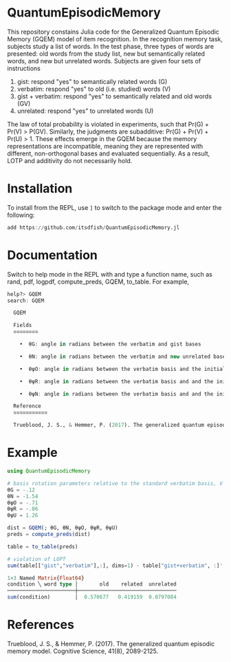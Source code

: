 # QuantumEpisodicMemory

This repository constains Julia code for the Generalized Quantum Episodic Memory (GQEM) model of item recognition. In the recognition memory task, subjects study a list of words. In the test phase, three types of words are presented: old words from the study list, new but semantically related words, and new but unrelated words. Subjects are given four sets of instructions

1. gist: respond "yes" to semantically related words (G)
2. verbatim: respond "yes" to old (i.e. studied) words (V)
3. gist + verbatim: respond "yes" to semantically related and old words (GV)
4. unrelated: respond "yes" to unrelated words (U)

The law of total probability is violated in experiments, such that Pr(G) + Pr(V) > P(GV). Similarly, the judgments are subadditive: Pr(G) + Pr(V) + Pr(U) > 1. These effects emerge in the GQEM because the memory representations are incompatible, meaning they are represented with different, non-orthogonal bases and evaluated sequentially. As a result, LOTP and additivity do not necessarily hold. 

# Installation

To install from the REPL, use `]` to switch to the package mode and enter the following:

```julia
add https://github.com/itsdfish/QuantumEpisodicMemory.jl
```

# Documentation
Switch to help mode in the REPL with and type a function name, such as rand, pdf, logpdf, compute_preds, GQEM, to_table. For example,
```julia
help?> GQEM
search: GQEM

  GQEM

  Fields
  ≡≡≡≡≡≡≡≡

    •  θG: angle in radians between the verbatim and gist bases

    •  θN: angle in radians between the verbatim and new unrelated bases

    •  θψO: angle in radians between the verbatim basis and the initial state for old words

    •  θψR: angle in radians between the verbatim basis and and the initial state for related new words

    •  θψN: angle in radians between the verbatim basis and and the initial state for new unrelated words

  Reference
  ≡≡≡≡≡≡≡≡≡≡≡

  Trueblood, J. S., & Hemmer, P. (2017). The generalized quantum episodic memory model. Cognitive Science, 41(8), 2089-2125.
```

# Example

```julia
using QuantumEpisodicMemory

# basis rotation parameters relative to the standard verbatim basis, V
θG = -.12
θN = -1.54
θψO = -.71
θψR = -.86
θψU = 1.26

dist = GQEM(; θG, θN, θψO, θψR, θψU)
preds = compute_preds(dist)

table = to_table(preds)

# violation of LOPT
sum(table[["gist","verbatim"],:], dims=1) - table["gist+verbatim", :]'
```

```julia 
1×3 Named Matrix{Float64}
condition ╲ word type │       old    related  unrelated
──────────────────────┼────────────────────────────────
sum(condition)        │  0.570677   0.419159  0.0797084
```
# References 

Trueblood, J. S., & Hemmer, P. (2017). The generalized quantum episodic memory model.
Cognitive Science, 41(8), 2089-2125.